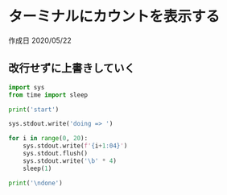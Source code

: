 # ターミナルにカウントを表示する

作成日 2020/05/22

## 改行せずに上書きしていく

```python
import sys
from time import sleep

print('start')

sys.stdout.write('doing => ')

for i in range(0, 20):
    sys.stdout.write(f'{i+1:04}')
    sys.stdout.flush()
    sys.stdout.write('\b' * 4)
    sleep(1)

print('\ndone')
```

